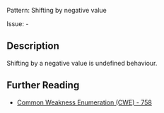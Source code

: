 Pattern: Shifting by negative value

Issue: -

## Description

Shifting by a negative value is undefined behaviour.

## Further Reading

* [Common Weakness Enumeration (CWE) - 758](https://cwe.mitre.org/data/definitions/758.html)